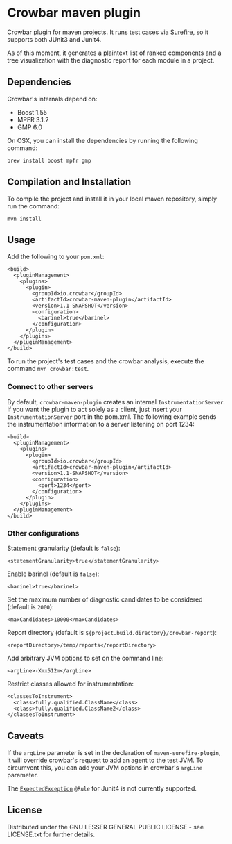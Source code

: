 # Crowbar maven plugin

Crowbar plugin for maven projects.
It runs test cases via [Surefire](https://maven.apache.org/surefire/maven-surefire-plugin/), so it supports both JUnit3 and Junit4.

As of this moment, it generates a plaintext list of ranked components and a tree visualization with the diagnostic report for each module in a project.

## Dependencies

Crowbar's internals depend on:

* Boost 1.55
* MPFR 3.1.2
* GMP 6.0

On OSX, you can install the dependencies by running the following command:
```
brew install boost mpfr gmp
```

## Compilation and Installation

To compile the project and install it in your local maven repository, simply run the command:
```
mvn install
```

## Usage

Add the following to your `pom.xml`:
```
<build>
  <pluginManagement>
    <plugins>
      <plugin>
        <groupId>io.crowbar</groupId>
        <artifactId>crowbar-maven-plugin</artifactId>
        <version>1.1-SNAPSHOT</version>
        <configuration>
          <barinel>true</barinel>
        </configuration>
      </plugin>
    </plugins>
  </pluginManagement>
</build>
```

To run the project's test cases and the crowbar analysis, execute the command `mvn crowbar:test`.

### Connect to other servers
By default, `crowbar-maven-plugin` creates an internal `InstrumentationServer`. If you want the plugin to act solely as a client, just insert your `InstrumentationServer` port in the pom.xml. The following example sends the instrumentation information to a server listening on port 1234:
```
<build>
  <pluginManagement>
    <plugins>
      <plugin>
        <groupId>io.crowbar</groupId>
        <artifactId>crowbar-maven-plugin</artifactId>
        <version>1.1-SNAPSHOT</version>
        <configuration>
          <port>1234</port>
        </configuration>
      </plugin>
    </plugins>
  </pluginManagement>
</build>
```

### Other configurations
Statement granularity (default is `false`):
```
<statementGranularity>true</statementGranularity>
```

Enable barinel (default is `false`):
```
<barinel>true</barinel>
```

Set the maximum number of diagnostic candidates to be considered (default is `2000`):
```
<maxCandidates>10000</maxCandidates>
```

Report directory (default is `${project.build.directory}/crowbar-report`):
```
<reportDirectory>/temp/reports</reportDirectory>
```

Add arbitrary JVM options to set on the command line:
```
<argLine>-Xmx512m</argLine>
```

Restrict classes allowed for instrumentation:
```
<classesToInstrument>
  <class>fully.qualified.ClassName</class>
  <class>fully.qualified.ClassName2</class>
</classesToInstrument>
```

## Caveats
If the `argLine` parameter is set in the declaration of `maven-surefire-plugin`, it will override crowbar's request to add an agent to the test JVM. 
To circumvent this, you can add your JVM options in crowbar's `argLine` parameter.

The [`ExpectedException`](http://junit.org/apidocs/org/junit/rules/ExpectedException.html) `@Rule` for Junit4 is not currently supported.

## License

Distributed under the GNU LESSER GENERAL PUBLIC LICENSE - see LICENSE.txt for further details.

